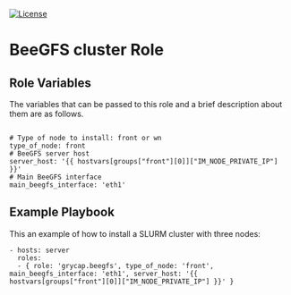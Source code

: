 [![License](https://img.shields.io/badge/license-Apache%202-blue.svg)](https://www.apache.org/licenses/LICENSE-2.0)

BeeGFS cluster Role
=======================

Role Variables
--------------

The variables that can be passed to this role and a brief description about them are as follows.
```

# Type of node to install: front or wn
type_of_node: front
# BeeGFS server host
server_host: '{{ hostvars[groups["front"][0]]["IM_NODE_PRIVATE_IP"] }}'
# Main BeeGFS interface
main_beegfs_interface: 'eth1'
```

Example Playbook
----------------

This an example of how to install a SLURM cluster with three nodes:
```
- hosts: server
  roles:
  - { role: 'grycap.beegfs', type_of_node: 'front', main_beegfs_interface: 'eth1', server_host: '{{ hostvars[groups["front"][0]]["IM_NODE_PRIVATE_IP"] }}' }
```

